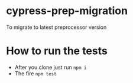 # cypress-prep-migration
To migrate to latest preprocessor version

# How to run the tests
- After you clone just run `npm i`
- The fire `npm test`
